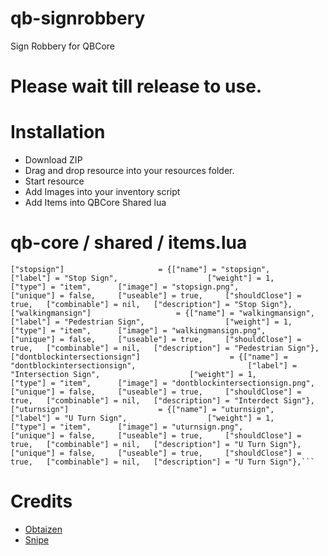 
# qb-signrobbery
Sign Robbery for QBCore

# Please wait till release to use. 

# Installation
* Download ZIP
* Drag and drop resource into your resources folder.
* Start resource
* Add Images into your inventory script
* Add Items into QBCore Shared lua

# qb-core / shared / items.lua
	["stopsign"] 				     = {["name"] = "stopsign", 				        ["label"] = "Stop Sign", 			        ["weight"] = 1, 		["type"] = "item", 		["image"] = "stopsign.png", 		        ["unique"] = false, 	["useable"] = true, 	["shouldClose"] = true,   ["combinable"] = nil,   ["description"] = "Stop Sign"},
	["walkingmansign"] 				     = {["name"] = "walkingmansign", 				        ["label"] = "Pedestrian Sign", 			        ["weight"] = 1, 		["type"] = "item", 		["image"] = "walkingmansign.png", 		        ["unique"] = false, 	["useable"] = true, 	["shouldClose"] = true,   ["combinable"] = nil,   ["description"] = "Pedestrian Sign"},
	["dontblockintersectionsign"] 				     = {["name"] = "dontblockintersectionsign", 				        ["label"] = "Intersection Sign", 			        ["weight"] = 1, 		["type"] = "item", 		["image"] = "dontblockintersectionsign.png", 		        ["unique"] = false, 	["useable"] = true, 	["shouldClose"] = true,   ["combinable"] = nil,   ["description"] = "Interdect Sign"},
	["uturnsign"] 				     = {["name"] = "uturnsign", 				        ["label"] = "U Turn Sign", 			        ["weight"] = 1, 		["type"] = "item", 		["image"] = "uturnsign.png", 		        ["unique"] = false, 	["useable"] = true, 	["shouldClose"] = true,   ["combinable"] = nil,   ["description"] = "U Turn Sign"},	        ["unique"] = false, 	["useable"] = true, 	["shouldClose"] = true,   ["combinable"] = nil,   ["description"] = "U Turn Sign"},```

# Credits
* [Obtaizen](https://github.com/Obtaizen)
* [Snipe](https://github.com/pushkart2)

